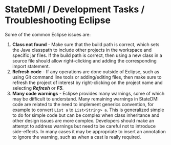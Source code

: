 # StateDMI / Development Tasks / Troubleshooting Eclipse #

Some of the common Eclipse issues are:

1. **Class not found** - Make sure that the build path is correct, which sets the Java classpath to include
other projects in the workspace and specific jar files.
If the build path is correct, then using a new class in a source file should allow right-clicking and adding the corresponding import statement.
2. **Refresh code** - If any operations are done outside of Eclipse, such as using Git command line tools or adding/editing files,
then make sure to refresh the project of interest by right-clicking on the project name and selecting ***Refresh*** or ***F5***.
3. **Many code warnings** - Eclipse provides many warnings, some of which may be difficult to understand.
Many remaining warnings in StateDMI code are related to the need to implement generics convention,
for example to convert `List a` to `List<String> a`.
This is generalized simple to do for simple code but can be complex when class inheritance and other design issues are more complex.
Developers should make an attempt to address warnings but need to be careful not to introduce side-effects.
In many cases it may be appropriate to insert an annotation to ignore the warning, such as when a cast is really required.
